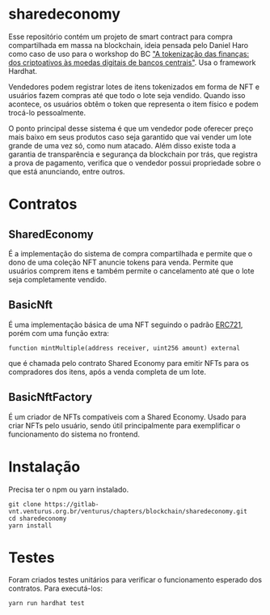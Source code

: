 # sharedeconomy

Esse repositório contém um projeto de smart contract para compra compartilhada em massa na blockchain, ideia pensada pelo Daniel Haro como caso de uso para o workshop do BC ["A tokenização das finanças: dos criptoativos às moedas digitais de bancos centrais"](https://www.bcb.gov.br/acessoinformacao/eventos/131). Usa o framework Hardhat.

Vendedores podem registrar lotes de itens tokenizados em forma de NFT e usuários fazem compras até que todo o lote seja vendido. Quando isso acontece, os usuários obtêm o token que representa o item físico e podem trocá-lo pessoalmente.

O ponto principal desse sistema é que um vendedor pode oferecer preço mais baixo em seus produtos caso seja garantido que vai vender um lote grande de uma vez só, como num atacado. Além disso existe toda a garantia de transparência e segurança da blockchain por trás, que registra a prova de pagamento, verifica que o vendedor possui propriedade sobre o que está anunciando, entre outros.

# Contratos

## SharedEconomy

É a implementação do sistema de compra compartilhada e permite que o dono de uma coleção NFT anuncie tokens para venda. Permite que usuários comprem itens e também permite o cancelamento até que o lote seja completamente vendido.

## BasicNft

É uma implementação básica de uma NFT seguindo o padrão [ERC721](https://ethereum.org/pt/developers/docs/standards/tokens/erc-721/), porém com uma função extra: 
```solidity
function mintMultiple(address receiver, uint256 amount) external
```

que é chamada pelo contrato Shared Economy para emitir NFTs para os compradores dos itens, após a venda completa de um lote.

## BasicNftFactory

É um criador de NFTs compatíveis com a Shared Economy. Usado para criar NFTs pelo usuário, sendo útil principalmente para exemplificar o funcionamento do sistema no frontend.

# Instalação

Precisa ter o npm ou yarn instalado.
```
git clone https://gitlab-vnt.venturus.org.br/venturus/chapters/blockchain/sharedeconomy.git
cd sharedeconomy
yarn install
```

# Testes

Foram criados testes unitários para verificar o funcionamento esperado dos contratos. Para executá-los:

```
yarn run hardhat test
```